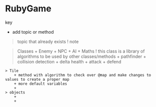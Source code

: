 # RubyGame

key
+ add topic or method
> topic that already exists
! note


> Classes
	+ Enemy
	+ NPC
	+ AI
	+ Maths 
		! this class is a library of algorithms to be used by other classes/methods
		+ pathfinder
		+ collision detection
		+ delta health
		+ attack
		+ defend
		
	> Tile 
		+ method with algorithm to check over @map and make changes to values to create a proper map
		+ more default variables
		+	
	> objects
		+
		+
